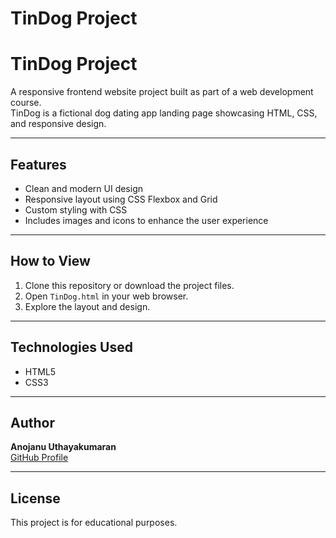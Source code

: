 # TinDog Project

# TinDog Project

A responsive frontend website project built as part of a web development course.  
TinDog is a fictional dog dating app landing page showcasing HTML, CSS, and responsive design.

---

## Features

- Clean and modern UI design
- Responsive layout using CSS Flexbox and Grid
- Custom styling with CSS
- Includes images and icons to enhance the user experience

---

## How to View

1. Clone this repository or download the project files.
2. Open `TinDog.html` in your web browser.
3. Explore the layout and design.

---

## Technologies Used

- HTML5
- CSS3

---

## Author

**Anojanu Uthayakumaran**  
[GitHub Profile](https://github.com/AnojanU)

---

## License

This project is for educational purposes.
